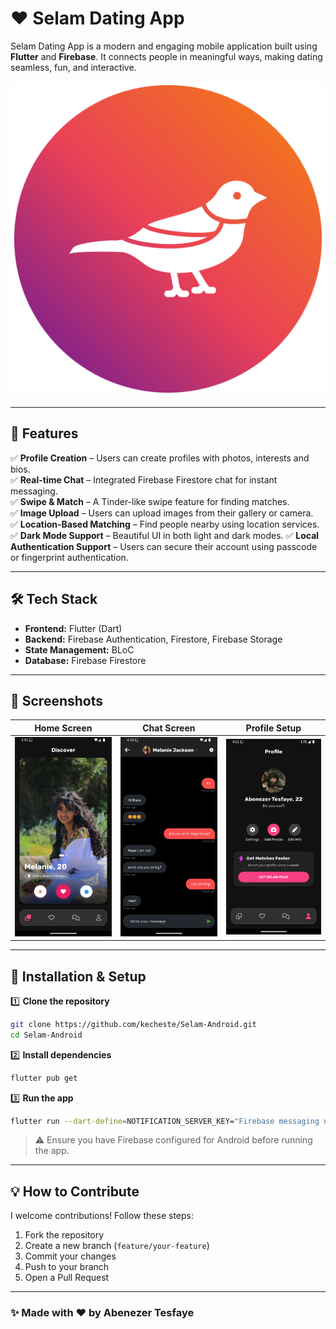 # ❤️ Selam Dating App

Selam Dating App is a modern and engaging mobile application built using **Flutter** and **Firebase**. It connects people in meaningful ways, making dating seamless, fun, and interactive.

![Selam Dating App](assets/icons/logo.png)

---

## 📌 Features

✅ **Profile Creation** – Users can create profiles with photos, interests and bios.  
✅ **Real-time Chat** – Integrated Firebase Firestore chat for instant messaging.  
✅ **Swipe & Match** – A Tinder-like swipe feature for finding matches.  
✅ **Image Upload** – Users can upload images from their gallery or camera.  
✅ **Location-Based Matching** – Find people nearby using location services.  
✅ **Dark Mode Support** – Beautiful UI in both light and dark modes.
✅ **Local Authentication Support** – Users can secure their account using passcode or fingerprint authentication.

---

## 🛠️ Tech Stack

- **Frontend:** Flutter (Dart)
- **Backend:** Firebase Authentication, Firestore, Firebase Storage
- **State Management:** BLoC
- **Database:** Firebase Firestore

---

## 📸 Screenshots

| Home Screen                            | Chat Screen                            | Profile Setup                                |
| -------------------------------------- | -------------------------------------- | -------------------------------------------- |
| ![Home](assets/images/github/home.png) | ![Chat](assets/images/github/chat.png) | ![Profile](assets/images/github/profile.png) |

---

## 🚀 Installation & Setup

1️⃣ **Clone the repository**

```sh
git clone https://github.com/kecheste/Selam-Android.git
cd Selam-Android
```

2️⃣ **Install dependencies**

```sh
flutter pub get
```

3️⃣ **Run the app**

```sh
flutter run --dart-define=NOTIFICATION_SERVER_KEY="Firebase messaging notification server key"
```

> ⚠️ Ensure you have Firebase configured for Android before running the app.

---

## 💡 How to Contribute

I welcome contributions! Follow these steps:

1. Fork the repository
2. Create a new branch (`feature/your-feature`)
3. Commit your changes
4. Push to your branch
5. Open a Pull Request

---

### ✨ Made with ❤️ by Abenezer Tesfaye
